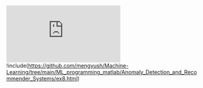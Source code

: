 ![contents](https://github.com/mengyush/Machine-Learning/tree/main/ML_programming_matlab/Anomaly_Detection_and_Recommender_Systems/ex8.html)
!include(https://github.com/mengyush/Machine-Learning/tree/main/ML_programming_matlab/Anomaly_Detection_and_Recommender_Systems/ex8.html)

